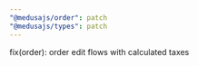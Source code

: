 ```yaml
---
"@medusajs/order": patch
"@medusajs/types": patch
---
```


fix(order): order edit flows with calculated taxes
